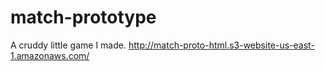 match-prototype
===============
A cruddy little game I made.
http://match-proto-html.s3-website-us-east-1.amazonaws.com/

